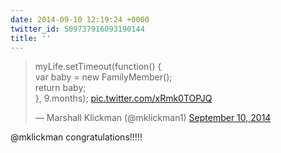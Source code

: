 ```yaml
---
date: 2014-09-10 12:19:24 +0000
twitter_id: 509737916093190144
title: ''
---
```


<blockquote class="twitter-tweet"><p lang="en" dir="ltr">myLife.setTimeout(function() {<br>    var baby = new FamilyMember();<br>    return baby;<br>}, 9.months); <a href="http://t.co/xRmk0TOPJQ">pic.twitter.com/xRmk0TOPJQ</a></p>&mdash; Marshall Klickman (@mklickman1) <a href="https://twitter.com/mklickman1/status/509725961601187840?ref_src=twsrc%5Etfw">September 10, 2014</a></blockquote>
<script async src="https://platform.twitter.com/widgets.js" charset="utf-8"></script>

@mklickman congratulations!!!!!
